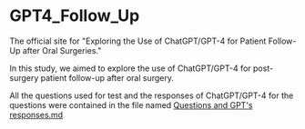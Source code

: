 # GPT4_Follow_Up
The official site for "Exploring the Use of ChatGPT/GPT-4 for Patient Follow-Up after Oral Surgeries."

In this study, we aimed to explore the use of ChatGPT/GPT-4 for post-surgery patient follow-up after oral surgery.

All the questions used for test and the responses of ChatGPT/GPT-4 for the questions were contained in the file named [Questions and GPT's responses.md](https://github.com/gouliming4437/GPT4_Follow_Up/blob/main/Questions%20and%20GPT's%20responses.md)
